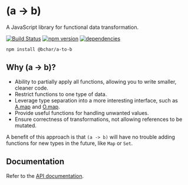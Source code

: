 # (a -> b)

A JavaScript library for functional data transformation.

[![Build Status](https://travis-ci.org/abstract-tools/a-to-b.svg?branch=master)](https://travis-ci.org/abstract-tools/a-to-b)
[![npm version](https://badge.fury.io/js/%40bchar%2Fa-to-b.svg)](https://badge.fury.io/js/%40bchar%2Fa-to-b)
[![dependencies](https://david-dm.org/abstract-tools/a-to-b.svg)](https://david-dm.org/abstract-tools/a-to-b)

`npm install @bchar/a-to-b`

## Why (a -> b)?

- Ability to partially apply all functions, allowing you to write smaller, cleaner code.
- Restrict functions to one type of data.
- Leverage type separation into a more interesting interface, such as [A.map](#array-map) and [O.map](#object-map).
- Provide useful functions for handling unwanted values.
- Ensure correctness of transformations, not allowing references to be mutated.

A benefit of this approach is that `(a -> b)` will have no trouble adding functions for new types in the future, like `Map` or `Set`.

## Documentation

Refer to the [API documentation](http://abstract.tools/a-to-b).
